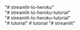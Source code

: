 "# streamlit-to-heroku"  
"# streamlit-to-heroku-tutorial"  
"# streamlit-to-heroku-tutorial"  
"# tutorial" 
#   t u t o r i a l  
 "# streamlit"  
